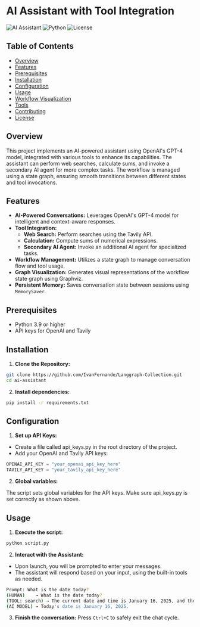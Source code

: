# AI Assistant with Tool Integration

![AI Assistant](https://img.shields.io/badge/AI-Assistant-blue)
![Python](https://img.shields.io/badge/Python-3.9%2B-blue)
![License](https://img.shields.io/badge/License-Apache%202.0-blue)

## Table of Contents

- [Overview](#overview)
- [Features](#features)
- [Prerequisites](#prerequisites)
- [Installation](#installation)
- [Configuration](#configuration)
- [Usage](#usage)
- [Workflow Visualization](#workflow-visualization)
- [Tools](#tools)
- [Contributing](#contributing)
- [License](#license)

## Overview

This project implements an AI-powered assistant using OpenAI's GPT-4 model, integrated with various tools to enhance its capabilities. The assistant can perform web searches, calculate sums, and invoke a secondary AI agent for more complex tasks. The workflow is managed using a state graph, ensuring smooth transitions between different states and tool invocations.

## Features

- **AI-Powered Conversations:** Leverages OpenAI's GPT-4 model for intelligent and context-aware responses.
- **Tool Integration:**
  - **Web Search:** Perform searches using the Tavily API.
  - **Calculation:** Compute sums of numerical expressions.
  - **Secondary AI Agent:** Invoke an additional AI agent for specialized tasks.
- **Workflow Management:** Utilizes a state graph to manage conversation flow and tool usage.
- **Graph Visualization:** Generates visual representations of the workflow state graph using Graphviz.
- **Persistent Memory:** Saves conversation state between sessions using `MemorySaver`.

## Prerequisites

- Python 3.9 or higher
- API keys for OpenAI and Tavily

## Installation

1. **Clone the Repository:**

```bash
git clone https://github.com/IvanFernande/Langgraph-Collection.git
cd ai-assistant
```

2. **Install dependencies:**

```bash
pip install -r requirements.txt
```

## Configuration

1. **Set up API Keys:**

- Create a file called api_keys.py in the root directory of the project.
- Add your OpenAI and Tavily API keys:

```python
OPENAI_API_KEY = "your_openai_api_key_here"
TAVILY_API_KEY = "your_tavily_api_key_here"
```

2. **Global variables:**

The script sets global variables for the API keys. Make sure api_keys.py is set correctly as shown above.


## Usage

1. **Execute the script:**
```bash
python script.py
```

2. **Interact with the Assistant:**
- Upon launch, you will be prompted to enter your messages.
- The assistant will respond based on your input, using the built-in tools as needed.

```bash
Prompt: What is the date today?
(HUMAN)    → What is the date today?
(TOOL: search) → The current date and time is January 16, 2025, and the time is 19:08:29.
(AI MODEL) → Today's date is January 16, 2025.
```

3. **Finish the conversation:**
Press `Ctrl+C` to safely exit the chat cycle.
